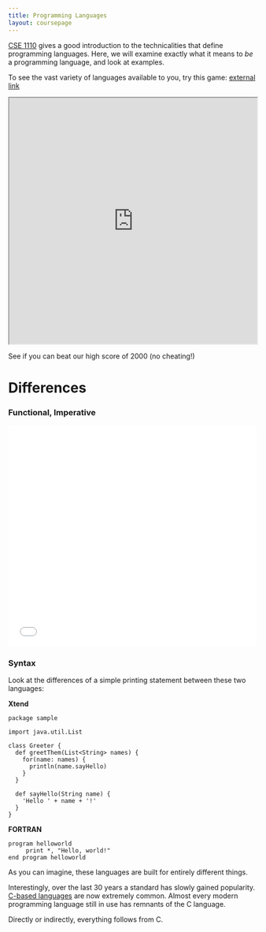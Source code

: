 ```yaml
---
title: Programming Languages
layout: coursepage
---
```


[CSE 1110](/courses/CSE1110/1-Programs/2-Languages/) gives a good introduction to the technicalities that define programming languages. Here, we will examine exactly what it means to *be* a programming language, and look at examples.

To see the vast variety of languages available to you, try this game:
[external link](http://helloworldquiz.com/)

<iframe src="http://helloworldquiz.com/", width="100%", height="500px"></iframe>

See if you can beat our high score of 2000 (no cheating!)

# Differences
### Functional, Imperative
<div class="video-container">
<iframe width="100%" height="450" src="//www.youtube.com/embed/sqV3pL5x8PI" frameborder="0" allowfullscreen></iframe>
</div>

### Syntax
Look at the differences of a simple printing statement between these two languages:

**Xtend**

    package sample

    import java.util.List

    class Greeter {
      def greetThem(List<String> names) {
        for(name: names) {
          println(name.sayHello)
        }
      }

      def sayHello(String name) {
        'Hello ' + name + '!'
      }
    }

**FORTRAN**
    
    program helloworld
         print *, "Hello, world!"
    end program helloworld
    
As you can imagine, these languages are built for entirely different things.

Interestingly, over the last 30 years a standard has slowly gained popularity. [C-based languages](http://en.wikipedia.org/wiki/List_of_C-based_programming_languages) are now extremely common. Almost every modern programming language still in use has remnants of the C language.

Directly or indirectly, everything follows from C.
